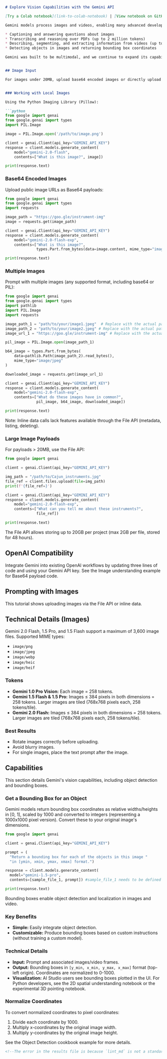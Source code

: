 ```markdown
# Explore Vision Capabilities with the Gemini API

[Try a Colab notebook](link-to-colab-notebook) | [View notebook on GitHub](link-to-github-notebook)

Gemini models process images and videos, enabling many advanced developer use cases previously requiring domain-specific models.  Gemini's vision capabilities include:

* Captioning and answering questions about images
* Transcribing and reasoning over PDFs (up to 2 million tokens)
* Describing, segmenting, and extracting information from videos (up to 90 minutes long)
* Detecting objects in images and returning bounding box coordinates

Gemini was built to be multimodal, and we continue to expand its capabilities.


## Image Input

For images under 20MB, upload base64 encoded images or directly upload local files.


### Working with Local Images

Using the Python Imaging Library (Pillow):

```python
from google import genai
from google.genai import types
import PIL.Image

image = PIL.Image.open('/path/to/image.png')

client = genai.Client(api_key="GEMINI_API_KEY")
response = client.models.generate_content(
    model="gemini-2.0-flash",
    contents=["What is this image?", image])

print(response.text)
```

### Base64 Encoded Images

Upload public image URLs as Base64 payloads:

```python
from google import genai
from google.genai import types
import requests

image_path = "https://goo.gle/instrument-img"
image = requests.get(image_path)

client = genai.Client(api_key="GEMINI_API_KEY")
response = client.models.generate_content(
    model="gemini-2.0-flash-exp",
    contents=["What is this image?",
              types.Part.from_bytes(data=image.content, mime_type="image/jpeg")])

print(response.text)
```

### Multiple Images

Prompt with multiple images (any supported format, including base64 or PIL):

```python
from google import genai
from google.genai import types
import pathlib
import PIL.Image
import requests

image_path_1 = "path/to/your/image1.jpeg"  # Replace with the actual path to your first image
image_path_2 = "path/to/your/image2.jpeg" # Replace with the actual path to your second image
image_url_1 = "https://goo.gle/instrument-img" # Replace with the actual URL to your third image

pil_image = PIL.Image.open(image_path_1)

b64_image = types.Part.from_bytes(
    data=pathlib.Path(image_path_2).read_bytes(),
    mime_type="image/jpeg"
)

downloaded_image = requests.get(image_url_1)

client = genai.Client(api_key="GEMINI_API_KEY")
response = client.models.generate_content(
    model="gemini-2.0-flash-exp",
    contents=["What do these images have in common?",
              pil_image, b64_image, downloaded_image])

print(response.text)
```

Note: Inline data calls lack features available through the File API (metadata, listing, deleting).


### Large Image Payloads

For payloads > 20MB, use the File API:

```python
from google import genai

client = genai.Client(api_key="GEMINI_API_KEY")

img_path = "/path/to/Cajun_instruments.jpg"
file_ref = client.files.upload(file=img_path)
print(f'{file_ref=}')

client = genai.Client(api_key="GEMINI_API_KEY")
response = client.models.generate_content(
    model="gemini-2.0-flash-exp",
    contents=["What can you tell me about these instruments?",
              file_ref])

print(response.text)
```

The File API allows storing up to 20GB per project (max 2GB per file, stored for 48 hours).


## OpenAI Compatibility

Integrate Gemini into existing OpenAI workflows by updating three lines of code and using your Gemini API key.  See the Image understanding example for Base64 payload code.


## Prompting with Images

This tutorial shows uploading images via the File API or inline data.


## Technical Details (Images)

Gemini 2.0 Flash, 1.5 Pro, and 1.5 Flash support a maximum of 3,600 image files.  Supported MIME types:

* `image/png`
* `image/jpeg`
* `image/webp`
* `image/heic`
* `image/heif`


### Tokens

* **Gemini 1.0 Pro Vision:** Each image = 258 tokens.
* **Gemini 1.5 Flash & 1.5 Pro:** Images ≤ 384 pixels in both dimensions = 258 tokens. Larger images are tiled (768x768 pixels each, 258 tokens/tile).
* **Gemini 2.0 Flash:** Images ≤ 384 pixels in both dimensions = 258 tokens. Larger images are tiled (768x768 pixels each, 258 tokens/tile).


### Best Results

* Rotate images correctly before uploading.
* Avoid blurry images.
* For single images, place the text prompt after the image.


## Capabilities

This section details Gemini's vision capabilities, including object detection and bounding boxes.


### Get a Bounding Box for an Object

Gemini models return bounding box coordinates as relative widths/heights in [0, 1], scaled by 1000 and converted to integers (representing a 1000x1000 pixel version). Convert these to your original image's dimensions.

```python
from google import genai

client = genai.Client(api_key="GEMINI_API_KEY")

prompt = (
  "Return a bounding box for each of the objects in this image "
  "in [ymin, xmin, ymax, xmax] format.")

response = client.models.generate_content(
  model="gemini-1.5-pro",
  contents=[sample_file_1, prompt]) #sample_file_1 needs to be defined

print(response.text)
```

Bounding boxes enable object detection and localization in images and video.


### Key Benefits

* **Simple:** Easily integrate object detection.
* **Customizable:** Produce bounding boxes based on custom instructions (without training a custom model).


### Technical Details

* **Input:** Prompt and associated images/video frames.
* **Output:** Bounding boxes in `[y_min, x_min, y_max, x_max]` format (top-left origin). Coordinates are normalized to 0-1000.
* **Visualization:** AI Studio users see bounding boxes plotted in the UI.  For Python developers, see the 2D spatial understanding notebook or the experimental 3D pointing notebook.


### Normalize Coordinates

To convert normalized coordinates to pixel coordinates:

1. Divide each coordinate by 1000.
2. Multiply x-coordinates by the original image width.
3. Multiply y-coordinates by the original image height.

See the Object Detection cookbook example for more details.

```markdown
<!--The error in the results file is because `lint_md` is not a standard markdown linting function.  A markdown linter would need to be specified to resolve this.-->
```
